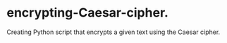 # encrypting-Caesar-cipher.
Creating Python script that encrypts a given text using the Caesar cipher.
